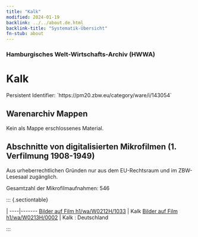 ```yaml
---
title: "Kalk"
modified: 2024-01-19
backlink: ../../about.de.html
backlink-title: "Systematik-Übersicht"
fn-stub: about
---
```


### Hamburgisches Welt-Wirtschafts-Archiv (HWWA)

# Kalk

<div class="hint">Persistent Identifier: `https://pm20.zbw.eu/category/ware/i/143054`</div>







## Warenarchiv Mappen





Kein als Mappe erschlossenes Material.



<a id="filmsections" />

## Abschnitte von digitalisierten Mikrofilmen (1. Verfilmung 1908-1949)

<p>Aus urheberrechtlichen Gründen nur aus dem EU-Rechtsraum und im ZBW-Lesesaal zugänglich.</p>


<p>Gesamtzahl der Mikrofilmaufnahmen: 546</p>





::: {.sectiontable}

 | 
----|-------
<a class="btn" href="https://pm20.zbw.eu/film/h1/wa/W0212H/1033" rel="nofollow">Bilder auf Film h1/wa/W0212H/1033</a> | Kalk
<a class="btn" href="https://pm20.zbw.eu/film/h1/wa/W0213H/0002" rel="nofollow">Bilder auf Film h1/wa/W0213H/0002</a> | Kalk : Deutschland


:::

















